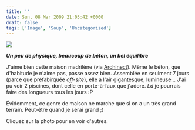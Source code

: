 ```yaml
---
title: ''
date: Sun, 08 Mar 2009 21:03:42 +0000
draft: false
tags: ['Image', 'Soup', 'Uncategorized']
---
```


![](https://madd0.files.wordpress.com/2009/03/rcxxgaq0nktq7kv5xqjbce2qo1_1280.jpg)

**_Un peu de physique, beaucoup de béton, un bel équilibre_**

J'aime bien cette maison madrilène (via [Archinect](http://archinect.com/features/article.php?id=86350_0_23_0_C)). Même le béton, que d'habitude je n'aime pas, passe assez bien. Assemblée en seulment 7 jours (parce que préfabirquée _off-site_), elle a l'air gigantesque, lumineuse… J'ai pu voir 2 piscines, dont celle en porte-à-faux que j'adore. _Là_ je pourrais faire des longueurs tous les jours :P

Évidemment, ce genre de maison ne marche que si on a un très grand terrain. Peut-être quand je serai grand ;)

Cliquez sur la photo pour en voir d'autres.